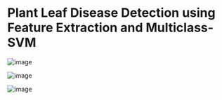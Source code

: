 # Plant Leaf Disease Detection using Feature Extraction and Multiclass-SVM 

![image](https://github.com/Yogeshpvt/Plant-Leaf-Disease-Detection-using-ML/assets/87895840/699bfbf0-f3c3-40f8-839e-9948b52c2ad4)

![image](https://github.com/Yogeshpvt/Plant-Leaf-Disease-Detection-using-ML/assets/87895840/c22d4c1c-b217-403c-8e27-54d9ea4fff5c)

![image](https://github.com/Yogeshpvt/Plant-Leaf-Disease-Detection-using-ML/assets/87895840/b2f6c1b7-2b41-47e6-88fd-f9a7f209af11)
